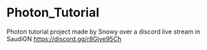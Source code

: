 # Photon_Tutorial
Photon tutorial project made by Snowy over a discord live stream in SaudiGN
https://discord.gg/r8Gjve95Ch
